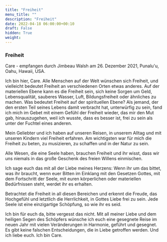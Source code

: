 ```yaml
---
title: "Freiheit"
menu_title: ""
description: "Freiheit"
date: 2022-04-18 06:00:00+00:10
draft: False
hidden: True
weight:
---
```

### Freiheit

Care - empfangen durch Jimbeau Walsh am 26. Dezember 2021, Punalu'u, Oahu, Hawaii, USA.

Ich bin hier, Care. Alle Menschen auf der Welt wünschen sich Freiheit, und vielleicht bedeutet Freiheit an verschiedenen Orten etwas anderes. Auf der materiellen Ebene kann es die Freiheit sein, sich keine Sorgen um Geld, Lebensqualität, sauberes Wasser, Luft, Bildungsfreiheit oder ähnliches zu machen. Was bedeutet Freiheit auf der spirituellen Ebene? Als jemand, der den ersten Teil seines Lebens damit verbracht hat, unterwürfig zu sein, fand ich mich im Gebet mit einem Gefühl der Freiheit wieder, das mir den Mut gab, hinauszugehen, weil ich wusste, dass es besser ist, frei zu sein als unter der Fuchtel eines anderen.

Mein Geliebter und ich haben auf unseren Reisen, in unserem Alltag und mit unseren Kindern viel Freiheit erfahren. Am wichtigsten war für mich die Freiheit zu beten, zu musizieren, zu schaffen und in der Natur zu sein.

Alle Wesen, die eine Seele haben, brauchen Freiheit und ihr wisst, dass wir uns niemals in das große Geschenk des freien Willens einmischen.

Ich sage euch das mit all der Liebe meines Herzens: Wenn ihr um das bittet, was ihr braucht, wenn euer Bitten im Einklang mit den Gesetzen Gottes, mit dem Fortschritt der Seele, mit euren körperlichen oder materiellen Bedürfnissen steht, werdet ihr es erhalten.

Betrachtet die Freiheit in all diesen Bereichen und erkennt die Freude, das Hochgefühl und letztlich die Herrlichkeit, in Gottes Liebe frei zu sein. Jede Seele ist eine einzigartige Schöpfung, so wie ihr es seid.

Ich bin für euch da, bitte vergesst das nicht. Mit all meiner Liebe und dem heiligen Segen des Schöpfers wünsche ich euch eine gesegnete Reise im neuen Jahr mit vielen Veränderungen in Harmonie, geführt und gesegnet. Es gibt keine falschen Entscheidungen, die in Liebe getroffen werden. Und ich liebe euch. Ich bin Care.
